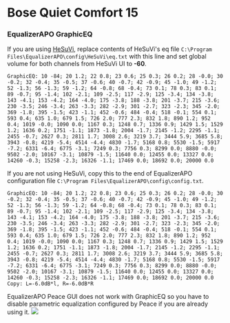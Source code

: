 # Bose Quiet Comfort 15
### EqualizerAPO GraphicEQ
If you are using [HeSuVi](https://sourceforge.net/projects/hesuvi/), replace contents of HeSuVi's eq file `C:\Program Files\EqualizerAPO\config\HeSuVi\eq.txt` with this line and set global volume for both channels from HeSuVi UI to **-60**.
```
GraphicEQ: 10 -84; 20 1.2; 22 0.8; 23 0.6; 25 0.3; 26 0.2; 28 -0.0; 30 -0.2; 32 -0.4; 35 -0.5; 37 -0.6; 40 -0.7; 42 -0.9; 45 -1.0; 49 -1.2; 52 -1.3; 56 -1.3; 59 -1.2; 64 -0.8; 68 -0.4; 73 0.1; 78 0.3; 83 0.1; 89 -0.7; 95 -1.4; 102 -2.1; 109 -2.5; 117 -2.9; 125 -3.4; 134 -3.8; 143 -4.1; 153 -4.2; 164 -4.0; 175 -3.8; 188 -3.8; 201 -3.7; 215 -3.6; 230 -3.5; 246 -3.4; 263 -3.3; 282 -2.9; 301 -2.7; 323 -2.3; 345 -2.0; 369 -1.8; 395 -1.5; 423 -1.1; 452 -0.6; 484 -0.4; 518 -0.1; 554 0.1; 593 0.4; 635 1.0; 679 1.5; 726 2.0; 777 2.3; 832 1.8; 890 1.2; 952 0.4; 1019 -0.0; 1090 0.0; 1167 0.3; 1248 0.7; 1336 0.9; 1429 1.5; 1529 1.2; 1636 0.2; 1751 -1.1; 1873 -1.8; 2004 -1.7; 2145 -1.2; 2295 -1.1; 2455 -0.7; 2627 0.3; 2811 1.7; 3008 2.6; 3219 3.7; 3444 5.9; 3685 5.8; 3943 -0.8; 4219 -5.4; 4514 -4.4; 4830 -1.7; 5168 0.8; 5530 -1.5; 5917 -7.2; 6331 -6.4; 6775 -3.1; 7249 0.3; 7756 0.3; 8299 0.0; 8880 -0.0; 9502 -2.0; 10167 -3.1; 10879 -1.5; 11640 0.0; 12455 0.0; 13327 0.0; 14260 -0.3; 15258 -2.3; 16326 -1.1; 17469 0.0; 18692 0.0; 20000 0.0
```
If you are not using HeSuVi, copy this to the end of EqualizerAPO configuration file `C:\Program Files\EqualizerAPO\config\config.txt`.
```
GraphicEQ: 10 -84; 20 1.2; 22 0.8; 23 0.6; 25 0.3; 26 0.2; 28 -0.0; 30 -0.2; 32 -0.4; 35 -0.5; 37 -0.6; 40 -0.7; 42 -0.9; 45 -1.0; 49 -1.2; 52 -1.3; 56 -1.3; 59 -1.2; 64 -0.8; 68 -0.4; 73 0.1; 78 0.3; 83 0.1; 89 -0.7; 95 -1.4; 102 -2.1; 109 -2.5; 117 -2.9; 125 -3.4; 134 -3.8; 143 -4.1; 153 -4.2; 164 -4.0; 175 -3.8; 188 -3.8; 201 -3.7; 215 -3.6; 230 -3.5; 246 -3.4; 263 -3.3; 282 -2.9; 301 -2.7; 323 -2.3; 345 -2.0; 369 -1.8; 395 -1.5; 423 -1.1; 452 -0.6; 484 -0.4; 518 -0.1; 554 0.1; 593 0.4; 635 1.0; 679 1.5; 726 2.0; 777 2.3; 832 1.8; 890 1.2; 952 0.4; 1019 -0.0; 1090 0.0; 1167 0.3; 1248 0.7; 1336 0.9; 1429 1.5; 1529 1.2; 1636 0.2; 1751 -1.1; 1873 -1.8; 2004 -1.7; 2145 -1.2; 2295 -1.1; 2455 -0.7; 2627 0.3; 2811 1.7; 3008 2.6; 3219 3.7; 3444 5.9; 3685 5.8; 3943 -0.8; 4219 -5.4; 4514 -4.4; 4830 -1.7; 5168 0.8; 5530 -1.5; 5917 -7.2; 6331 -6.4; 6775 -3.1; 7249 0.3; 7756 0.3; 8299 0.0; 8880 -0.0; 9502 -2.0; 10167 -3.1; 10879 -1.5; 11640 0.0; 12455 0.0; 13327 0.0; 14260 -0.3; 15258 -2.3; 16326 -1.1; 17469 0.0; 18692 0.0; 20000 0.0
Copy: L=-6.0dB*l, R=-6.0dB*R
```
EqualizerAPO Peace GUI does not work with GraphicEQ so you have to disable parametric equalization configured by Peace if you are already using it.
![](https://raw.githubusercontent.com/jaakkopasanen/AutoEq/master/results/Sonoma%20Model%20One/innerfidelity/onear/Bose%20Quiet%20Comfort%2015/Bose%20Quiet%20Comfort%2015.png)
